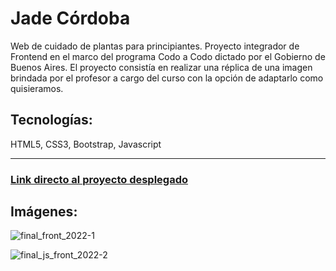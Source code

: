 # Jade Córdoba
Web de cuidado de plantas para principiantes.
Proyecto integrador de Frontend en el marco del programa Codo a Codo dictado por el Gobierno de Buenos Aires.
El proyecto consistía en realizar una réplica de una imagen brindada por el profesor a cargo del curso con la opción de adaptarlo como quisieramos.
## Tecnologías:
HTML5, CSS3, Bootstrap, Javascript
___
### [Link directo al proyecto desplegado](https://lu182.github.io/jadecordoba/)
## Imágenes:
![final_front_2022-1](https://user-images.githubusercontent.com/39106189/203643193-607d3baa-2b1f-4e25-ba62-dec89c2f7f1a.jpg)

![final_js_front_2022-2](https://user-images.githubusercontent.com/39106189/203643318-2db55b3c-0784-4731-8373-c9de0cec7ec7.png)

